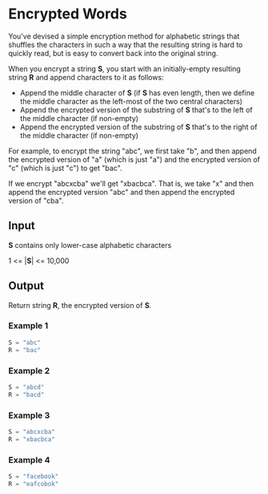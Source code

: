 # Encrypted Words

You've devised a simple encryption method for alphabetic strings that shuffles the characters in such a way that the resulting string is hard to quickly read, but is easy to convert back into the original string.

When you encrypt a string **S**, you start with an initially-empty resulting string **R** and append characters to it as follows:

- Append the middle character of **S** (if **S** has even length, then we define the middle character as the left-most of the two central characters)
- Append the encrypted version of the substring of **S** that's to the left of the middle character (if non-empty)
- Append the encrypted version of the substring of **S** that's to the right of the middle character (if non-empty)

For example, to encrypt the string "abc", we first take "b", and then append the encrypted version of "a" (which is just "a") and the encrypted version of "c" (which is just "c") to get "bac".

If we encrypt "abcxcba" we'll get "xbacbca". That is, we take "x" and then append the encrypted version "abc" and then append the encrypted version of "cba".

## Input

**S** contains only lower-case alphabetic characters

1 <= |**S**| <= 10,000

## Output

Return string **R**, the encrypted version of **S**.

### Example 1

```python
S = "abc"
R = "bac"
```

### Example 2

```python
S = "abcd"
R = "bacd"
```

### Example 3

```python
S = "abcxcba"
R = "xbacbca"
```

### Example 4

```python
S = "facebook"
R = "eafcobok"

```
